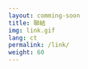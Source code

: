 ```yaml
---
layout: comming-soon
title: 聯結
img: link.gif
lang: ct
permalink: /link/
weight: 60
---
```

<style type="text/css">
</style>
